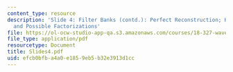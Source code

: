 ```yaml
---
content_type: resource
description: 'Slide 4: Filter Banks (contd.): Perfect Reconstruction; Halfband Filters
  and Possible Factorizations'
file: https://ol-ocw-studio-app-qa.s3.amazonaws.com/courses/18-327-wavelets-filter-banks-and-applications-spring-2003/efcb0bfba4a0e1859eb5b32e3913d1cc_Slides4.pdf
file_type: application/pdf
resourcetype: Document
title: Slides4.pdf
uid: efcb0bfb-a4a0-e185-9eb5-b32e3913d1cc
---
```

